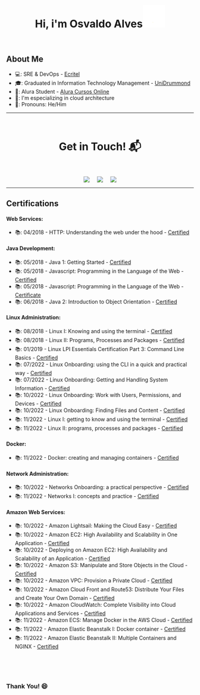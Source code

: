 <h1 align="center">Hi, i'm Osvaldo Alves<a><img src="https://github.com/Kathryn-Jie/Kathryn-Jie/blob/main/wave.gif" width="60px"/></h1>
</br>
<h2>About Me</h2>

- 💻: SRE & DevOps - <a href="https://www.ecritel.com">Ecritel</a>
- 🎓: Graduated in Information Technology Management - <a href="https://drummond.com.br/">UniDrummond</a>
- 🏫: Alura Student - <a href="https://www.alura.com.br/">Alura Cursos Online</a>
- 🌱: I'm especializing in cloud architecture
- 💬: Pronouns: He/Him
<hr>
</br>
<h1 align="center">Get in Touch! 📬</h1>
</br>
<p align="center">
<a href="https://www.linkedin.com/in/oalvesneto/" target="blank"><img align="center" src="https://img.shields.io/badge/LinkedIn-0077B5?style=for-the-badge&logo=linkedin&logoColor=white" /></a> &nbsp;&nbsp;&nbsp;  
<a href="mailto:oalvesxp@gmail.com" target="blank"><img align="center" src="https://img.shields.io/badge/Gmail-D14836?style=for-the-badge&logo=gmail&logoColor=white" /></a>    &nbsp;&nbsp;&nbsp;       
<a href="hhttps://github.com/oalvesxp" target="blank"><img align="center" src="https://img.shields.io/badge/GitHub-100000?style=for-the-badge&logo=github&logoColor=white" /></a>
</p>

<hr>
<h2>Certifications</h2>

<h4>Web Services:</h4>

- 📚: 04/2018 - HTTP: Understanding the web under the hood - <a href="https://cursos.alura.com.br/user/oalves/course/http-fundamentos/formalCertificate">Certified</a>

<h4>Java Development:</h4>

- 📚: 05/2018 - Java 1: Getting Started - <a href="https://cursos.alura.com.br/user/oalves/course/java-primeiros-passos/certificate">Certified</a>
- 📚: 05/2018 - Javascript: Programming in the Language of the Web - <a href="https://cursos.alura.com.br/user/oalves/course/javascript-programando-na-linguagem-web/certificate">Certified</a>
- 📚: 05/2018 - Javascript: Programming in the Language of the Web - <a href="https://cursos.alura.com.br/user/oalves/course/javascript-programando-na-linguagem-web/certificate">Certificate</a>
- 📚: 06/2018 - Java 2: Introduction to Object Orientation - <a href="https://cursos.alura.com.br/user/oalves/course/java-introducao-orientacao-objetos/certificate">Certified</a>

<h4>Linux Administration:</h4>

- 📚: 08/2018 - Linux I: Knowing and using the terminal - <a href="https://cursos.alura.com.br/certificate/oalves/linux-ubuntu">Certified</a>
- 📚: 08/2018 - Linux II: Programs, Processes and Packages - <a href="https://cursos.alura.com.br/user/oalves/course/linux-ubuntu-processos/certificate">Certified</a>
- 📚: 01/2019 - Linux LPI Essentials Certification Part 3: Command Line Basics - <a href="https://cursos.alura.com.br/certificate/oalves/linux-essentials-3">Certified</a>
- 📚: 07/2022 - Linux Onboarding: using the CLI in a quick and practical way - <a href="https://cursos.alura.com.br/certificate/dc63d2f8-30cb-4ad8-a1b2-68c76f5c03d4">Certified</a>
- 📚: 07/2022 - Linux Onboarding: Getting and Handling System Information - <a href="https://cursos.alura.com.br/certificate/6b4a8a9d-d81d-4fa2-8ec3-f2a5fadda6ba">Certified</a>
- 📚: 10/2022 - Linux Onboarding: Work with Users, Permissions, and Devices - <a href="https://cursos.alura.com.br/certificate/57578b26-e2a5-4cc0-94ee-21ac569595a0">Certified</a>
- 📚: 10/2022 - Linux Onboarding: Finding Files and Content - <a href="https://cursos.alura.com.br/certificate/b4757895-d324-4870-bdcc-ed74edf2ba13">Certified</a>
- 📚: 11/2022 - Linux I: getting to know and using the terminal - <a href="https://cursos.alura.com.br/certificate/6613e03a-a60f-4c81-9b41-9590778230fd">Certified</a>
- 📚: 11/2022 - Linux II: programs, processes and packages - <a href="https://cursos.alura.com.br/certificate/b2e289ea-bfd2-488e-8e0e-f0cb8bc5f8bb">Certified</a>

<h4>Docker:</h4>

- 📚: 11/2022 - Docker: creating and managing containers - <a href="https://cursos.alura.com.br/certificate/7a33477b-e566-4804-a01e-2a614f78edc5">Certified</a>

<h4>Network Administration:</h4>

- 📚: 10/2022 - Networks Onboarding: a practical perspective - <a href="https://cursos.alura.com.br/certificate/b4d86788-56f8-4d4a-b640-abc7d14a9c41">Certified</a>
- 📚: 11/2022 - Networks I: concepts and practice - <a href="https://cursos.alura.com.br/certificate/e15e9700-397e-4adb-af30-893ab1ca4837">Certified</a>

<h4>Amazon Web Services:</h4>

- 📚: 10/2022 - Amazon Lightsail: Making the Cloud Easy - <a href="https://cursos.alura.com.br/certificate/f5737d3a-3cf2-4633-9d7f-b76840c9741f">Certified</a>
- 📚: 10/2022 - Amazon EC2: High Availability and Scalability in One Application - <a href="https://cursos.alura.com.br/certificate/a25e39cd-5caf-4bdc-a711-e19b182da85d">Certified</a>
- 📚: 10/2022 - Deploying on Amazon EC2: High Availability and Scalability of an Application - <a href="https://cursos.alura.com.br/certificate/50375456-05b6-449e-ac37-a5c841cd306b">Certified</a>
- 📚: 10/2022 - Amazon S3: Manipulate and Store Objects in the Cloud - <a href="https://cursos.alura.com.br/certificate/b49df327-3d88-4eb1-a281-43070b2574be">Certified</a>
- 📚: 10/2022 - Amazon VPC: Provision a Private Cloud - <a href="https://cursos.alura.com.br/certificate/1f84f5a3-0339-47bc-b3e9-1e940e564ceb">Certified</a>
- 📚: 10/2022 - Amazon Cloud Front and Route53: Distribute Your Files and Create Your Own Domain - <a href="https://cursos.alura.com.br/certificate/e146c02c-a0c3-4f19-89e2-b85808c37ed0">Certified</a>
- 📚: 10/2022 - Amazon CloudWatch: Complete Visibility into Cloud Applications and Services - <a href="https://cursos.alura.com.br/certificate/111fb891-ec0a-47a8-8388-ec8215acb643">Certified</a>
- 📚: 11/2022 - Amazon ECS: Manage Docker in the AWS Cloud - <a href="https://cursos.alura.com.br/certificate/1f84f5a3-0339-47bc-b3e9-1e940e564ceb">Certified</a>
- 📚: 11/2022 - Amazon Elastic Beanstalk I: Docker container - <a href="https://cursos.alura.com.br/certificate/7b9f2066-56bf-42f7-a2c3-90d89a9f42a3">Certified</a>
- 📚: 11/2022 - Amazon Elastic Beanstalk II: Multiple Containers and NGINX - <a href="https://cursos.alura.com.br/certificate/61c88ff5-ee79-4242-8e57-ab584d316619">Certified</a>


</br>
</br>
</br>
<h3>Thank You! 😄</h3>
